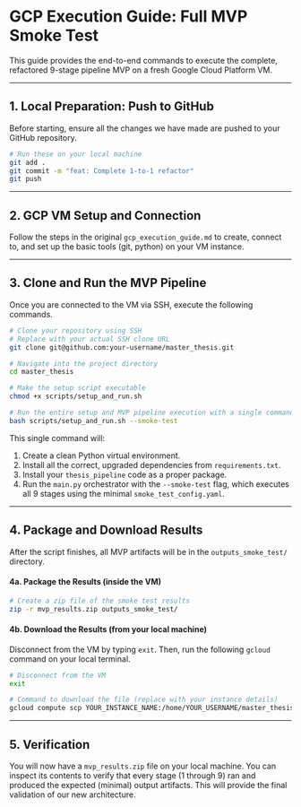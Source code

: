 # GCP Execution Guide: Full MVP Smoke Test

This guide provides the end-to-end commands to execute the complete, refactored 9-stage pipeline MVP on a fresh Google Cloud Platform VM.

---

## 1. Local Preparation: Push to GitHub

Before starting, ensure all the changes we have made are pushed to your GitHub repository.

```bash
# Run these on your local machine
git add .
git commit -m "feat: Complete 1-to-1 refactor"
git push
```

---

## 2. GCP VM Setup and Connection

Follow the steps in the original `gcp_execution_guide.md` to create, connect to, and set up the basic tools (git, python) on your VM instance.

---

## 3. Clone and Run the MVP Pipeline

Once you are connected to the VM via SSH, execute the following commands.

```bash
# Clone your repository using SSH
# Replace with your actual SSH clone URL
git clone git@github.com:your-username/master_thesis.git

# Navigate into the project directory
cd master_thesis

# Make the setup script executable
chmod +x scripts/setup_and_run.sh

# Run the entire setup and MVP pipeline execution with a single command
bash scripts/setup_and_run.sh --smoke-test
```

This single command will:

1. Create a clean Python virtual environment.
2. Install all the correct, upgraded dependencies from `requirements.txt`.
3. Install your `thesis_pipeline` code as a proper package.
4. Run the `main.py` orchestrator with the `--smoke-test` flag, which executes all 9 stages using the minimal `smoke_test_config.yaml`.

---

## 4. Package and Download Results

After the script finishes, all MVP artifacts will be in the `outputs_smoke_test/` directory.

#### 4a. Package the Results (inside the VM)

```bash
# Create a zip file of the smoke test results
zip -r mvp_results.zip outputs_smoke_test/
```

#### 4b. Download the Results (from your local machine)

Disconnect from the VM by typing `exit`. Then, run the following `gcloud` command on your local terminal.

```bash
# Disconnect from the VM
exit

# Command to download the file (replace with your instance details)
gcloud compute scp YOUR_INSTANCE_NAME:/home/YOUR_USERNAME/master_thesis/mvp_results.zip . --zone=YOUR_ZONE
```

---

## 5. Verification

You will now have a `mvp_results.zip` file on your local machine. You can inspect its contents to verify that every stage (1 through 9) ran and produced the expected (minimal) output artifacts. This will provide the final validation of our new architecture.
